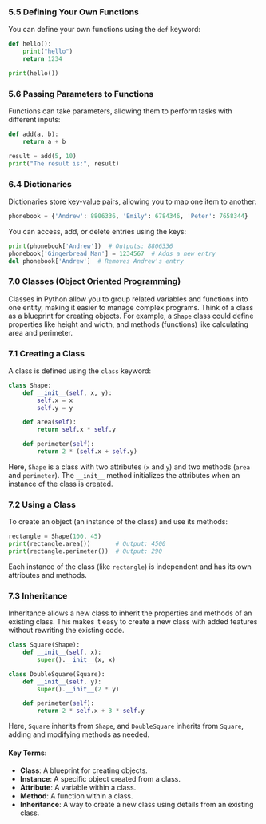 ### 5.5 Defining Your Own Functions
You can define your own functions using the `def` keyword:

```python
def hello():
    print("hello")
    return 1234

print(hello())
```

### 5.6 Passing Parameters to Functions
Functions can take parameters, allowing them to perform tasks with different inputs:

```python
def add(a, b):
    return a + b

result = add(5, 10)
print("The result is:", result)
```

### 6.4 Dictionaries
Dictionaries store key-value pairs, allowing you to map one item to another:

```python
phonebook = {'Andrew': 8806336, 'Emily': 6784346, 'Peter': 7658344}
```

You can access, add, or delete entries using the keys:

```python
print(phonebook['Andrew'])  # Outputs: 8806336
phonebook['Gingerbread Man'] = 1234567  # Adds a new entry
del phonebook['Andrew']  # Removes Andrew's entry
```


### 7.0 Classes (Object Oriented Programming)

Classes in Python allow you to group related variables and functions into one entity, making it easier to manage complex programs. Think of a class as a blueprint for creating objects. For example, a `Shape` class could define properties like height and width, and methods (functions) like calculating area and perimeter.

### 7.1 Creating a Class
A class is defined using the `class` keyword:

```python
class Shape:
    def __init__(self, x, y):
        self.x = x
        self.y = y

    def area(self):
        return self.x * self.y

    def perimeter(self):
        return 2 * (self.x + self.y)
```

Here, `Shape` is a class with two attributes (`x` and `y`) and two methods (`area` and `perimeter`). The `__init__` method initializes the attributes when an instance of the class is created.

### 7.2 Using a Class
To create an object (an instance of the class) and use its methods:

```python
rectangle = Shape(100, 45)
print(rectangle.area())       # Output: 4500
print(rectangle.perimeter())  # Output: 290
```

Each instance of the class (like `rectangle`) is independent and has its own attributes and methods.

### 7.3 Inheritance
Inheritance allows a new class to inherit the properties and methods of an existing class. This makes it easy to create a new class with added features without rewriting the existing code.

```python
class Square(Shape):
    def __init__(self, x):
        super().__init__(x, x)

class DoubleSquare(Square):
    def __init__(self, y):
        super().__init__(2 * y)

    def perimeter(self):
        return 2 * self.x + 3 * self.y
```

Here, `Square` inherits from `Shape`, and `DoubleSquare` inherits from `Square`, adding and modifying methods as needed.

#### Key Terms:
- **Class**: A blueprint for creating objects.
- **Instance**: A specific object created from a class.
- **Attribute**: A variable within a class.
- **Method**: A function within a class.
- **Inheritance**: A way to create a new class using details from an existing class.

